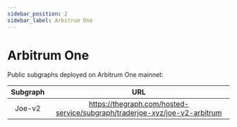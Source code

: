 ```yaml
---
sidebar_position: 2
sidebar_label: Arbitrum One
---
```


# Arbitrum One

Public subgraphs deployed on Arbitrum One mainnet:

| Subgraph |                                    URL                                     |
| :------: | :------------------------------------------------------------------------: |
|  Joe-v2  | https://thegraph.com/hosted-service/subgraph/traderjoe-xyz/joe-v2-arbitrum |
